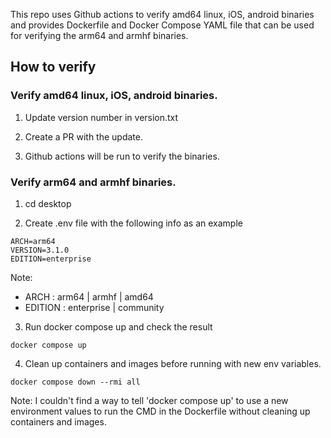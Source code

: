 This repo uses Github actions to verify amd64 linux, iOS, android binaries and provides Dockerfile and Docker Compose YAML file that can be used for verifying the arm64 and armhf binaries.

## How to verify

### Verify amd64 linux, iOS, android binaries.

1. Update version number in version.txt

2. Create a PR with the update.

3. Github actions will be run to verify the binaries.

### Verify arm64 and armhf binaries.

1. cd desktop

2. Create .env file with the following info as an example

```
ARCH=arm64
VERSION=3.1.0
EDITION=enterprise
```

Note: 
* ARCH : arm64 | armhf | amd64
* EDITION : enterprise | community


3. Run docker compose up and check the result

```
docker compose up
```

4. Clean up containers and images before running with new env variables.

```
docker compose down --rmi all
```

Note: I couldn't find a way to tell 'docker compose up' to use a new environment values to run the CMD in the Dockerfile without cleaning up containers and images.
